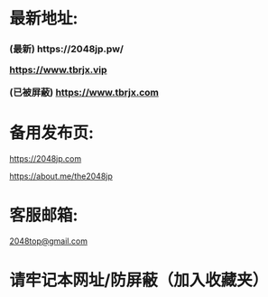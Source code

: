 <h1> 最新地址:</h1>
<h3>
(最新)
https://2048jp.pw/

https://www.tbrjx.vip

(已被屏蔽)
https://www.tbrjx.com
</h3>
<h1>备用发布页:</h1>

https://2048jp.com

https://about.me/the2048jp

<h1>客服邮箱:</h1>

2048top@gmail.com

<h1>请牢记本网址/防屏蔽（加入收藏夹）</h1>
